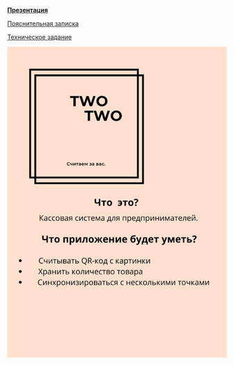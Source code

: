  [**Презентация**](https://www.canva.com/design/DAEvIIJCO6w/Y8htkj2myDSLiePrtCh1eA/view?utm_content=DAEvIIJCO6w&utm_campaign=designshare&utm_medium=link&utm_source=publishpresent)
 
 [Пояснительная записка](MANIFEST.md)


[Техническое задание](BRIEF.md)


![alt text](data/press_release.png)
